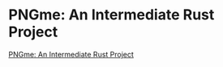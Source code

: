 # PNGme: An Intermediate Rust Project

[PNGme: An Intermediate Rust Project](https://picklenerd.github.io/pngme_book/introduction.html)
